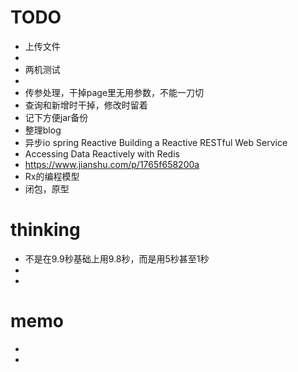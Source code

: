 
# TODO
* 上传文件
* 
* 两机测试
* 
* 传参处理，干掉page里无用参数，不能一刀切
* 查询和新增时干掉，修改时留着
* 记下方便jar备份
* 整理blog
* 异步io spring Reactive Building a Reactive RESTful Web Service
* Accessing Data Reactively with Redis
*  https://www.jianshu.com/p/1765f658200a
* Rx的编程模型
* 闭包，原型



# thinking
* 不是在9.9秒基础上用9.8秒，而是用5秒甚至1秒
* 
*   
# memo
* 
* 


